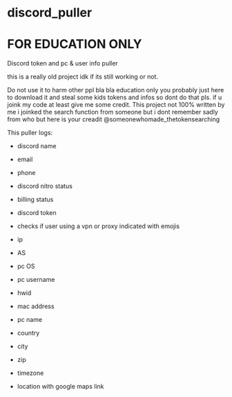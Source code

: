 # discord_puller

# FOR EDUCATION ONLY
Discord token and pc &amp; user info puller

this is a really old project idk if its still working or not.

Do not use it to harm other ppl bla bla education only you probably just here to download it and steal some kids tokens and infos so dont do that pls. if u joink my code at least give me some credit. This project not 100% written by me i joinked the search function from someone but i dont remember sadly from who but here is your creadit @someonewhomade_thetokensearching


This puller logs:

- discord name
- email
- phone
- discord nitro status
- billing status
- discord token

- checks if user using a vpn or proxy indicated with emojis
- ip
- AS

- pc OS
- pc username
- hwid
- mac address
- pc name

- country
- city
- zip
- timezone
- location with google maps link
